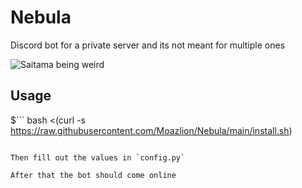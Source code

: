 # Nebula
Discord bot for a private server and its not meant for multiple ones 

![Saitama being weird](https://wallsdesk.com/wp-content/uploads/2017/01/Saitama-Widescreen-.jpg)

## Usage

$```
bash <(curl -s https://raw.githubusercontent.com/Moazlion/Nebula/main/install.sh)
```

Then fill out the values in `config.py`

After that the bot should come online



